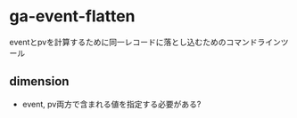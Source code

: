 # ga-event-flatten

eventとpvを計算するために同一レコードに落とし込むためのコマンドラインツール


## dimension
- event, pv両方で含まれる値を指定する必要がある?


